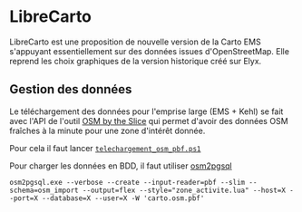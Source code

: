 # LibreCarto

LibreCarto est une proposition de nouvelle version de la Carto EMS s'appuyant essentiellement sur des données issues d'OpenStreetMap. Elle reprend les choix graphiques de la version historique créé sur Elyx.

## Gestion des données

Le téléchargement des données pour l'emprise large (EMS + Kehl) se fait avec l'API de l'outil [OSM by the Slice](https://slice.openstreetmap.us/) qui permet d'avoir des données OSM fraîches à la minute pour une zone d'intérêt donnée. 

Pour cela il faut lancer [`telechargement_osm_pbf.ps1`](telechargement_osm_pbf.ps1)

Pour charger les données en BDD, il faut utiliser [osm2pgsql](https://osm2pgsql.org/)

```
osm2pgsql.exe --verbose --create --input-reader=pbf --slim --schema=osm_import --output=flex --style="zone_activite.lua" --host=X --port=X --database=X --user=X -W 'carto.osm.pbf'
```